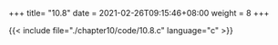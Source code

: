 +++
title= "10.8"
date = 2021-02-26T09:15:46+08:00
weight = 8
+++

{{< include file="./chapter10/code/10.8.c" language="c" >}}

